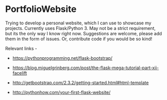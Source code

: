 # PortfolioWebsite

Trying to develop a personal website, which I can use to showcase my projects.
Currently uses Flask/Python 3. May not be a strict requirement, but its the only way I know right now.
Suggestions are welcome, please add them in the form of issues.
Or, contribute code if you would be so kind!

Relevant links -
* https://pythonprogramming.net/flask-bootstrap/

* https://blog.miguelgrinberg.com/post/the-flask-mega-tutorial-part-xii-facelift

* http://getbootstrap.com/2.3.2/getting-started.html#html-template

* http://pythonhow.com/your-first-flask-website/
